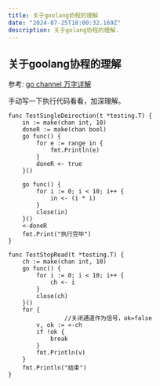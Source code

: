 ```yaml
---
title: 关于goolang协程的理解
date: "2024-07-25T18:00:32.169Z"
description: 关于golang协程的理解.
---
```


## 关于goolang协程的理解
参考: [go channel 万字详解](https://zhuanlan.zhihu.com/p/643013131)

手动写一下执行代码看看，加深理解。

```
func TestSingleDeirection(t *testing.T) {
	in := make(chan int, 10)
	doneR := make(chan bool)
	go func() {
		for e := range in {
			fmt.Println(e)
		}
		doneR <- true
	}()

	go func() {
		for i := 0; i < 10; i++ {
			in <- (i * i)
		}
		close(in)
	}()
	<-doneR
	fmt.Print("执行完毕")
}
```

```
func TestStopRead(t *testing.T) {
	ch := make(chan int, 10)
	go func() {
		for i := 0; i < 10; i++ {
			ch <- i
		}
		close(ch)
	}()
	for {
                //关闭通道作为信号，ok=false
		v, ok := <-ch
		if !ok {
			break
		}
		fmt.Println(v)
	}
	fmt.Println("结束")
}